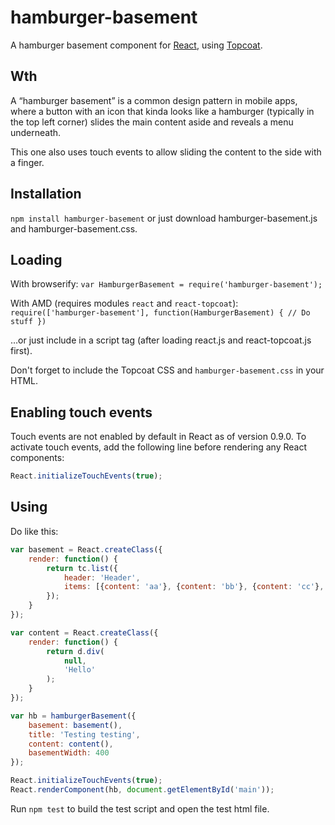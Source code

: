 hamburger-basement
==================

A hamburger basement component for [React][1], using [Topcoat][2].

Wth
---

A “hamburger basement” is a common design pattern in mobile apps, where a button with an icon that kinda looks like a hamburger (typically in the top left corner) slides the main content aside and reveals a menu underneath.

This one also uses touch events to allow sliding the content to the side with a finger.

Installation
------------

`npm install hamburger-basement` or just download hamburger-basement.js and hamburger-basement.css.

Loading
-------

With browserify: `var HamburgerBasement = require('hamburger-basement');`

With AMD (requires modules `react` and `react-topcoat`): `require(['hamburger-basement'], function(HamburgerBasement) { // Do stuff })`

…or just include in a script tag (after loading react.js and react-topcoat.js first).

Don't forget to include the Topcoat CSS and `hamburger-basement.css` in your HTML.

Enabling touch events
---------------------

Touch events are not enabled by default in React as of version 0.9.0. To activate touch events, add the following line before rendering any React components:

```javascript
React.initializeTouchEvents(true);
```

Using
-----

Do like this:

```javascript
var basement = React.createClass({
    render: function() {
        return tc.list({
            header: 'Header',
            items: [{content: 'aa'}, {content: 'bb'}, {content: 'cc'}, {content: 'dd'}]
        });
    }
});

var content = React.createClass({
    render: function() {
        return d.div(
            null,
            'Hello'
        );
    }
});

var hb = hamburgerBasement({
    basement: basement(),
    title: 'Testing testing',
    content: content(),
    basementWidth: 400
});

React.initializeTouchEvents(true);
React.renderComponent(hb, document.getElementById('main'));
```

Run `npm test` to build the test script and open the test html file.


[1]: http://facebook.github.io/react/
[2]: http://topcoat.io